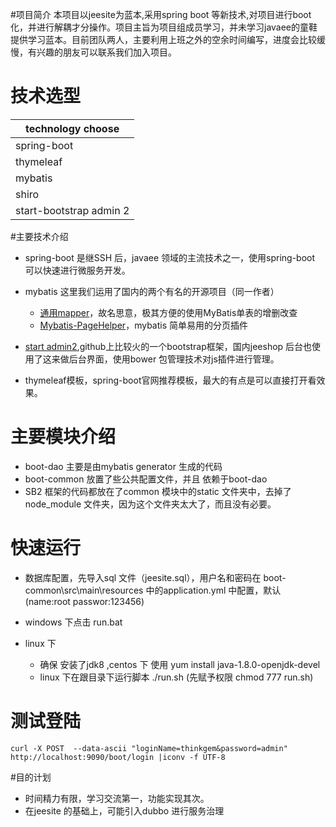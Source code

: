 #项目简介
本项目以jeesite为蓝本,采用spring boot 等新技术,对项目进行boot化，并进行解耦才分操作。项目主旨为项目组成员学习，并未学习javaee的童鞋提供学习蓝本。目前团队两人，主要利用上班之外的空余时间编写，进度会比较缓慢，有兴趣的朋友可以联系我们加入项目。

# 技术选型
|technology choose|
|---|
|spring-boot|
|thymeleaf|
|mybatis|
|shiro|
|start-bootstrap admin 2|

#主要技术介绍
* spring-boot 是继SSH 后，javaee 领域的主流技术之一，使用spring-boot 可以快速进行微服务开发。
* mybatis 这里我们运用了国内的两个有名的开源项目（同一作者）
    * [通用mapper](http://git.oschina.net/free/Mapper)，故名思意，极其方便的使用MyBatis单表的增删改查
    * [Mybatis-PageHelper](https://github.com/pagehelper/Mybatis-PageHelper)，mybatis 简单易用的分页插件 

* [start admin2](https://github.com/BlackrockDigital/startbootstrap-sb-admin-2),github上比较火的一个bootstrap框架，国内jeeshop 后台也使用了这来做后台界面，使用bower 包管理技术对js插件进行管理。
* thymeleaf模板，spring-boot官网推荐模板，最大的有点是可以直接打开看效果。

# 主要模块介绍
* boot-dao  主要是由mybatis  generator 生成的代码
* boot-common  放置了些公共配置文件，并且 依赖于boot-dao
* SB2  框架的代码都放在了common  模块中的static  文件夹中，去掉了node_module 文件夹，因为这个文件夹太大了，而且没有必要。


# 快速运行
* 数据库配置，先导入sql 文件（jeesite.sql），用户名和密码在 boot-common\src\main\resources  中的application.yml  中配置，默认(name:root passwor:123456)
* windows 下点击 run.bat

* linux 下
    * 确保 安装了jdk8 ,centos  下 使用 yum install java-1.8.0-openjdk-devel
    * linux 下在跟目录下运行脚本  ./run.sh  (先赋予权限 chmod 777 run.sh)

# 测试登陆
```
curl -X POST  --data-ascii "loginName=thinkgem&password=admin" http://localhost:9090/boot/login |iconv -f UTF-8
```

#目的计划
*  时间精力有限，学习交流第一，功能实现其次。
*  在jeesite 的基础上，可能引入dubbo 进行服务治理
